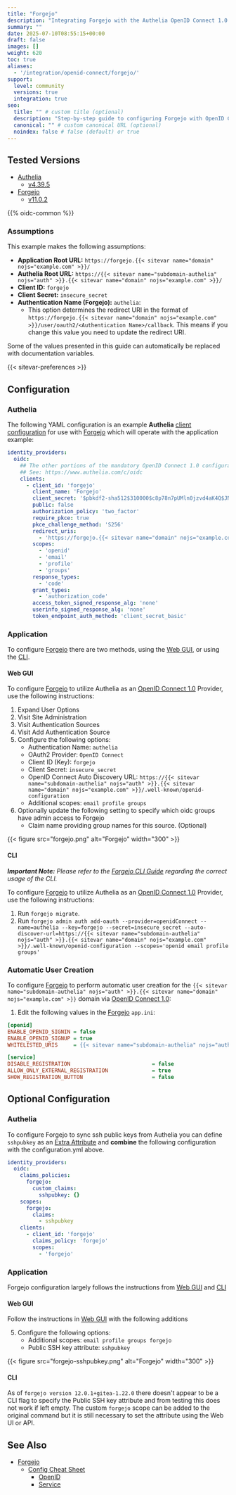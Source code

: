 ```yaml
---
title: "Forgejo"
description: "Integrating Forgejo with the Authelia OpenID Connect 1.0 Provider."
summary: ""
date: 2025-07-10T08:55:15+00:00
draft: false
images: []
weight: 620
toc: true
aliases:
  - '/integration/openid-connect/forgejo/'
support:
  level: community
  versions: true
  integration: true
seo:
  title: "" # custom title (optional)
  description: "Step-by-step guide to configuring Forgejo with OpenID Connect 1.0 for secure SSO. Enhance your login flow using Authelia’s modern identity management."
  canonical: "" # custom canonical URL (optional)
  noindex: false # false (default) or true
---
```


## Tested Versions

- [Authelia]
  - [v4.39.5](https://github.com/authelia/authelia/releases/tag/v4.39.5)
- [Forgejo]
  - [v11.0.2](https://codeberg.org/forgejo/forgejo/releases/tag/v11.0.2)

{{% oidc-common %}}

### Assumptions

This example makes the following assumptions:

- __Application Root URL:__ `https://forgejo.{{< sitevar name="domain" nojs="example.com" >}}/`
- __Authelia Root URL:__ `https://{{< sitevar name="subdomain-authelia" nojs="auth" >}}.{{< sitevar name="domain" nojs="example.com" >}}/`
- __Client ID:__ `forgejo`
- __Client Secret:__ `insecure_secret`
- __Authentication Name (Forgejo):__ `authelia`:
    - This option determines the redirect URI in the format of
      `https://forgejo.{{< sitevar name="domain" nojs="example.com" >}}/user/oauth2/<Authentication Name>/callback`.
      This means if you change this value you need to update the redirect URI.

Some of the values presented in this guide can automatically be replaced with documentation variables.

{{< sitevar-preferences >}}

## Configuration

### Authelia

The following YAML configuration is an example __Authelia__ [client configuration] for use with [Forgejo] which will
operate with the application example:

```yaml {title="configuration.yml"}
identity_providers:
  oidc:
    ## The other portions of the mandatory OpenID Connect 1.0 configuration go here.
    ## See: https://www.authelia.com/c/oidc
    clients:
      - client_id: 'forgejo'
        client_name: 'Forgejo'
        client_secret: '$pbkdf2-sha512$310000$c8p78n7pUMln0jzvd4aK4Q$JNRBzwAo0ek5qKn50cFzzvE9RXV88h1wJn5KGiHrD0YKtZaR/nCb2CJPOsKaPK0hjf.9yHxzQGZziziccp6Yng'  # The digest of 'insecure_secret'.
        public: false
        authorization_policy: 'two_factor'
        require_pkce: true
        pkce_challenge_method: 'S256'
        redirect_uris:
          - 'https://forgejo.{{< sitevar name="domain" nojs="example.com" >}}/user/oauth2/authelia/callback'
        scopes:
          - 'openid'
          - 'email'
          - 'profile'
          - 'groups'
        response_types:
          - 'code'
        grant_types:
          - 'authorization_code'
        access_token_signed_response_alg: 'none'
        userinfo_signed_response_alg: 'none'
        token_endpoint_auth_method: 'client_secret_basic'
```

### Application

To configure [Forgejo] there are two methods, using the [Web GUI](#web-gui), or using the [CLI](#cli).

#### Web GUI

To configure [Forgejo] to utilize Authelia as an [OpenID Connect 1.0] Provider, use the following instructions:

1. Expand User Options
2. Visit Site Administration
3. Visit Authentication Sources
4. Visit Add Authentication Source
5. Configure the following options:
   - Authentication Name: `authelia`
   - OAuth2 Provider: `OpenID Connect`
   - Client ID (Key): `forgejo`
   - Client Secret: `insecure_secret`
   - OpenID Connect Auto Discovery URL: `https://{{< sitevar name="subdomain-authelia" nojs="auth" >}}.{{< sitevar name="domain" nojs="example.com" >}}/.well-known/openid-configuration`
   - Additional scopes: `email profile groups`
6. Optionally update the following setting to specify which oidc groups have admin access to Forgejo
    - Claim name providing group names for this source. (Optional)


{{< figure src="forgejo.png" alt="Forgejo" width="300" >}}

#### CLI

_**Important Note:** Please refer to the [Forgejo CLI Guide](https://forgejo.org/docs/latest/admin/command-line) regarding the correct usage of the CLI._

To configure [Forgejo] to utilize Authelia as an [OpenID Connect 1.0] Provider, use the following instructions:

1. Run `forgejo migrate`.
2. Run `forgejo admin auth add-oauth --provider=openidConnect --name=authelia --key=forgejo --secret=insecure_secret --auto-discover-url=https://{{< sitevar name="subdomain-authelia" nojs="auth" >}}.{{< sitevar name="domain" nojs="example.com" >}}/.well-known/openid-configuration --scopes='openid email profile groups'`


### Automatic User Creation

To configure [Forgejo] to perform automatic user creation for the `{{< sitevar name="subdomain-authelia" nojs="auth" >}}.{{< sitevar name="domain" nojs="example.com" >}}` domain via [OpenID Connect 1.0]:

1. Edit the following values in the [Forgejo] `app.ini`:
```ini
[openid]
ENABLE_OPENID_SIGNIN = false
ENABLE_OPENID_SIGNUP = true
WHITELISTED_URIS     = {{< sitevar name="subdomain-authelia" nojs="auth" >}}.{{< sitevar name="domain" nojs="example.com" >}}

[service]
DISABLE_REGISTRATION                          = false
ALLOW_ONLY_EXTERNAL_REGISTRATION              = true
SHOW_REGISTRATION_BUTTON                      = false
```
## Optional Configuration

### Authelia
To configure Forgejo to sync ssh public keys from Authelia you can define `sshpubkey` as an [Extra Attribute](../../../../reference/guides/attributes.md#extra-attributes) and **combine** the following configuration with the configuration.yml above.
``` yaml {title="configuration.yml"}
identity_providers:
  oidc:
    claims_policies:
      forgejo:
        custom_claims:
          sshpubkey: {}
    scopes:
      forgejo:
        claims:
          - sshpubkey
    clients:
      - client_id: 'forgejo'
        claims_policy: 'forgejo'
        scopes:
          - 'forgejo'
```
### Application

Forgejo configuration largely follows the instructions from [Web GUI](#web-gui) and [CLI](#cli)

#### Web GUI
Follow the instructions in [Web GUI](#web-gui) with the following additions

5. Configure the following options:
   - Additional scopes: `email profile groups forgejo`
   - Public SSH key attribute: `sshpubkey`


{{< figure src="forgejo-sshpubkey.png" alt="Forgejo" width="300" >}}

#### CLI
As of `forgejo version 12.0.1+gitea-1.22.0` there doesn't appear to be a CLI flag to specify the Public SSH key attribute and from testing this does not work if left empty. The custom `forgejo` scope can be added to the original command but it is still necessary to set the attribute using the Web UI or API.

## See Also

- [Forgejo]
  - [Config Cheat Sheet](https://forgejo.org/docs/latest/admin/config-cheat-sheet/)
    - [OpenID](https://forgejo.org/docs/latest/admin/config-cheat-sheet/#openid-openid)
    - [Service](https://forgejo.org/docs/latest/admin/config-cheat-sheet/#service-service)

[Authelia]: https://www.authelia.com
[Forgejo]: https://forgejo.org/
[OpenID Connect 1.0]: ../../openid-connect/introduction.md
[client configuration]: ../../../configuration/identity-providers/openid-connect/clients.md
